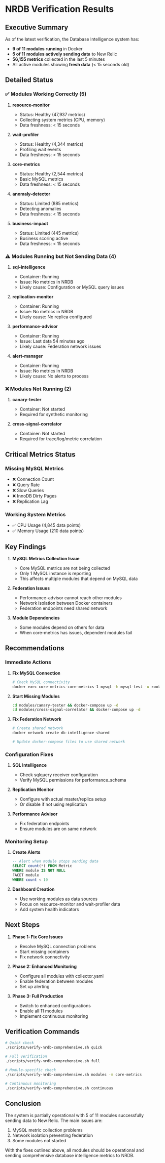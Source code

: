 # NRDB Verification Results

## Executive Summary

As of the latest verification, the Database Intelligence system has:
- **9 of 11 modules running** in Docker
- **5 of 11 modules actively sending data** to New Relic
- **56,155 metrics** collected in the last 5 minutes
- All active modules showing **fresh data** (< 15 seconds old)

## Detailed Status

### ✅ Modules Working Correctly (5)

1. **resource-monitor** 
   - Status: Healthy (47,937 metrics)
   - Collecting system metrics (CPU, memory)
   - Data freshness: < 15 seconds

2. **wait-profiler**
   - Status: Healthy (4,344 metrics)
   - Profiling wait events
   - Data freshness: < 15 seconds

3. **core-metrics**
   - Status: Healthy (2,544 metrics)
   - Basic MySQL metrics
   - Data freshness: < 15 seconds

4. **anomaly-detector**
   - Status: Limited (885 metrics)
   - Detecting anomalies
   - Data freshness: < 15 seconds

5. **business-impact**
   - Status: Limited (445 metrics)
   - Business scoring active
   - Data freshness: < 15 seconds

### ⚠️ Modules Running but Not Sending Data (4)

1. **sql-intelligence**
   - Container: Running
   - Issue: No metrics in NRDB
   - Likely cause: Configuration or MySQL query issues

2. **replication-monitor**
   - Container: Running
   - Issue: No metrics in NRDB
   - Likely cause: No replica configured

3. **performance-advisor**
   - Container: Running
   - Issue: Last data 54 minutes ago
   - Likely cause: Federation network issues

4. **alert-manager**
   - Container: Running
   - Issue: No metrics in NRDB
   - Likely cause: No alerts to process

### ❌ Modules Not Running (2)

1. **canary-tester**
   - Container: Not started
   - Required for synthetic monitoring

2. **cross-signal-correlator**
   - Container: Not started
   - Required for trace/log/metric correlation

## Critical Metrics Status

### Missing MySQL Metrics
- ❌ Connection Count
- ❌ Query Rate
- ❌ Slow Queries
- ❌ InnoDB Dirty Pages
- ❌ Replication Lag

### Working System Metrics
- ✅ CPU Usage (4,845 data points)
- ✅ Memory Usage (210 data points)

## Key Findings

1. **MySQL Metrics Collection Issue**
   - Core MySQL metrics are not being collected
   - Only 1 MySQL instance is reporting
   - This affects multiple modules that depend on MySQL data

2. **Federation Issues**
   - Performance-advisor cannot reach other modules
   - Network isolation between Docker containers
   - Federation endpoints need shared network

3. **Module Dependencies**
   - Some modules depend on others for data
   - When core-metrics has issues, dependent modules fail

## Recommendations

### Immediate Actions

1. **Fix MySQL Connection**
   ```bash
   # Check MySQL connectivity
   docker exec core-metrics-core-metrics-1 mysql -h mysql-test -u root -ptest -e "SELECT 1"
   ```

2. **Start Missing Modules**
   ```bash
   cd modules/canary-tester && docker-compose up -d
   cd modules/cross-signal-correlator && docker-compose up -d
   ```

3. **Fix Federation Network**
   ```bash
   # Create shared network
   docker network create db-intelligence-shared
   
   # Update docker-compose files to use shared network
   ```

### Configuration Fixes

1. **SQL Intelligence**
   - Check sqlquery receiver configuration
   - Verify MySQL permissions for performance_schema

2. **Replication Monitor**
   - Configure with actual master/replica setup
   - Or disable if not using replication

3. **Performance Advisor**
   - Fix federation endpoints
   - Ensure modules are on same network

### Monitoring Setup

1. **Create Alerts**
   ```sql
   -- Alert when module stops sending data
   SELECT count(*) FROM Metric 
   WHERE module IS NOT NULL 
   FACET module 
   WHERE count < 10
   ```

2. **Dashboard Creation**
   - Use working modules as data sources
   - Focus on resource-monitor and wait-profiler data
   - Add system health indicators

## Next Steps

1. **Phase 1: Fix Core Issues**
   - Resolve MySQL connection problems
   - Start missing containers
   - Fix network connectivity

2. **Phase 2: Enhanced Monitoring**
   - Configure all modules with collector.yaml
   - Enable federation between modules
   - Set up alerting

3. **Phase 3: Full Production**
   - Switch to enhanced configurations
   - Enable all 11 modules
   - Implement continuous monitoring

## Verification Commands

```bash
# Quick check
./scripts/verify-nrdb-comprehensive.sh quick

# Full verification
./scripts/verify-nrdb-comprehensive.sh full

# Module-specific check
./scripts/verify-nrdb-comprehensive.sh modules -m core-metrics

# Continuous monitoring
./scripts/verify-nrdb-comprehensive.sh continuous
```

## Conclusion

The system is partially operational with 5 of 11 modules successfully sending data to New Relic. The main issues are:
1. MySQL metric collection problems
2. Network isolation preventing federation
3. Some modules not started

With the fixes outlined above, all modules should be operational and sending comprehensive database intelligence metrics to NRDB.